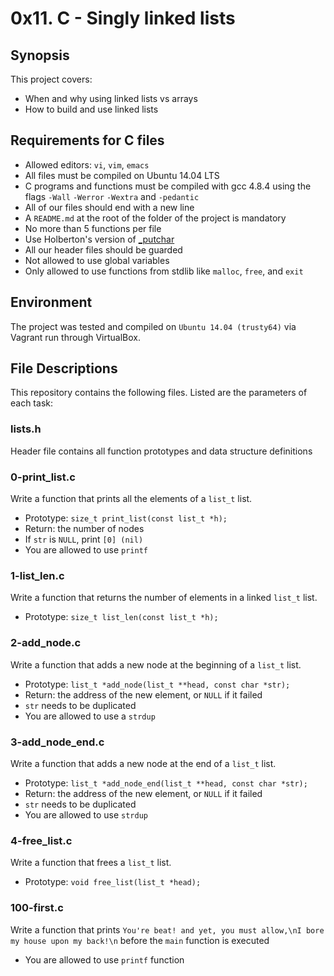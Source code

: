 # 0x11. C - Singly linked lists

## Synopsis
This project covers:

* When and why using linked lists vs arrays
* How to build and use linked lists

## Requirements for C files
* Allowed editors: `vi`, `vim`, `emacs`
* All files must be compiled on Ubuntu 14.04 LTS
* C programs and functions must be compiled with gcc 4.8.4 using the flags `-Wall` `-Werror` `-Wextra` and `-pedantic`
* All of our files should end with a new line
* A `README.md` at the root of the folder of the project is mandatory
* No more than 5 functions per file
* Use Holberton's version of [_putchar](https://github.com/holbertonschool/_putchar.c/blob/master/_putchar.c)
* All our header files should be guarded
* Not allowed to use global variables
* Only allowed to use functions from stdlib like `malloc`, `free`, and `exit`

## Environment
The project was tested and compiled on `Ubuntu 14.04 (trusty64)` via Vagrant run through VirtualBox.

## File Descriptions
This repository contains the following files. Listed are the parameters of each task:

### lists.h

Header file contains all function prototypes and data structure definitions

### 0-print_list.c

Write a function that prints all the elements of a `list_t` list.

* Prototype: `size_t print_list(const list_t *h);`
* Return: the number of nodes
* If `str` is `NULL`, print `[0] (nil)`
* You are allowed to use `printf`

### 1-list_len.c

Write a function that returns the number of elements in a linked `list_t` list.

* Prototype: `size_t list_len(const list_t *h);`

### 2-add_node.c

Write a function that adds a new node at the beginning of a `list_t` list.

* Prototype: `list_t *add_node(list_t **head, const char *str);`
* Return: the address of the new element, or `NULL` if it failed
* `str` needs to be duplicated
* You are allowed to use a `strdup`

### 3-add_node_end.c

Write a function that adds a new node at the end of a `list_t` list.

* Prototype: `list_t *add_node_end(list_t **head, const char *str);`
* Return: the address of the new element, or `NULL` if it failed
* `str` needs to be duplicated
* You are allowed to use `strdup`

### 4-free_list.c

Write a function that frees a `list_t` list.

* Prototype: `void free_list(list_t *head);`

### 100-first.c

Write a function that prints `You're beat! and yet, you must allow,\nI bore my house upon my back!\n` before the `main` function is executed

* You are allowed to use `printf` function